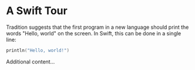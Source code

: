 # A Swift Tour

Tradition suggests that the first program in a new language should print the words "Hello, world"
on the screen. In Swift, this can be done in a single line:

```swift
println("Hello, world!")
```

Additional content...
